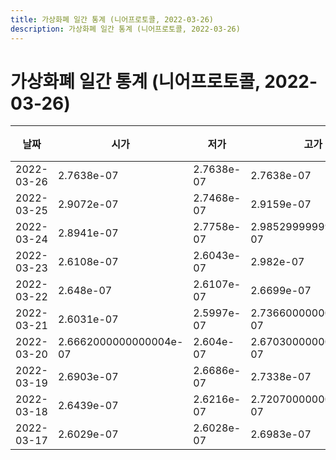 ```yaml
---
title: 가상화폐 일간 통계 (니어프로토콜, 2022-03-26)
description: 가상화폐 일간 통계 (니어프로토콜, 2022-03-26)
---
```


가상화폐 일간 통계 (니어프로토콜, 2022-03-26)
===

|날짜|시가|저가|고가|종가|비고|
|--|--|--|--|--|--|
|2022-03-26|2.7638e-07|2.7638e-07|2.7638e-07|2.7638e-07|    |
|2022-03-25|2.9072e-07|2.7468e-07|2.9159e-07|2.7638e-07|    |
|2022-03-24|2.8941e-07|2.7758e-07|2.9852999999999996e-07|2.9684e-07|    |
|2022-03-23|2.6108e-07|2.6043e-07|2.982e-07|2.9086e-07|    |
|2022-03-22|2.648e-07|2.6107e-07|2.6699e-07|2.6108e-07|    |
|2022-03-21|2.6031e-07|2.5997e-07|2.7366000000000003e-07|2.648e-07|    |
|2022-03-20|2.6662000000000004e-07|2.604e-07|2.6703000000000003e-07|2.604e-07|    |
|2022-03-19|2.6903e-07|2.6686e-07|2.7338e-07|2.6738e-07|    |
|2022-03-18|2.6439e-07|2.6216e-07|2.7207000000000003e-07|2.7185000000000004e-07|    |
|2022-03-17|2.6029e-07|2.6028e-07|2.6983e-07|2.6642e-07|    |
